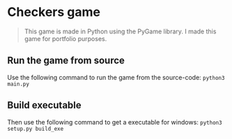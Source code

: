 # Checkers game

> This game is made in Python using the PyGame library. I made this game for portfolio purposes.

## Run the game from source

Use the following command to run the game from the source-code:
<code>python3 main.py</code>

## Build executable

Then use the following command to get a executable for windows:
<code>python3 setup.py build_exe</code>
